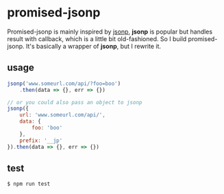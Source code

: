 # promised-jsonp

Promised-jsonp is mainly inspired by [jsonp](https://github.com/webmodules/jsonp), **jsonp** is popular but handles result with callback, which is a little bit old-fashioned. So I build promised-jsonp. It's basically a wrapper of **jsonp**, but I rewrite it.

## usage

``` js
jsonp('www.someurl.com/api/?foo=boo')
	.then(data => {}, err => {})

// or you could also pass an object to jsonp
jsonp({
	url: 'www.someurl.com/api/',
	data: {
		foo: 'boo'
	},
	prefix: '__jp'
}).then(data => {}, err => {})
```

## test

``` bash
$ npm run test
```